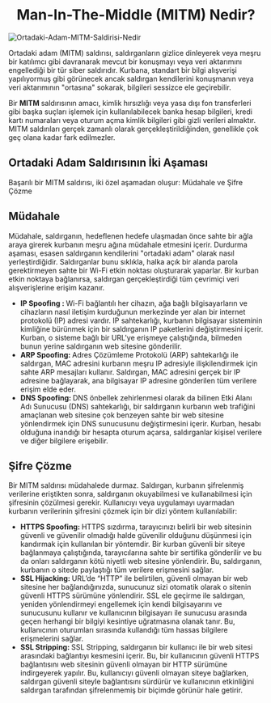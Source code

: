 <h1 align=center> Man-In-The-Middle (MITM) Nedir? </h1>

![Ortadaki-Adam-MITM-Saldirisi-Nedir](https://github.com/oakkaya098/Cyber-Security/assets/152402130/860bbed2-31c8-438b-bc5f-76d84a5ab81d)

Ortadaki adam (MITM) saldırısı, saldırganların gizlice dinleyerek veya meşru bir katılımcı gibi davranarak mevcut bir konuşmayı veya veri aktarımını engellediği bir tür siber saldırıdır. Kurbana, standart bir bilgi alışverişi
yapılıyormuş gibi görünecek ancak saldırgan kendilerini konuşmanın veya veri aktarımının "ortasına" sokarak, bilgileri sessizce ele geçirebilir.

Bir <b> MITM </b> saldırısının amacı, kimlik hırsızlığı veya yasa dışı fon transferleri gibi başka suçları işlemek için kullanılabilecek banka hesap bilgileri, kredi kartı numaraları veya oturum açma kimlik bilgileri gibi
gizli verileri almaktır. MITM saldırıları gerçek zamanlı olarak gerçekleştirildiğinden, genellikle çok geç olana kadar fark edilmezler.

<h2> Ortadaki Adam Saldırısının İki Aşaması </h2>

Başarılı bir MITM saldırısı, iki özel aşamadan oluşur: Müdahale ve Şifre Çözme
 
 <h2> Müdahale </h2>
 
  
 Müdahale, saldırganın, hedeflenen hedefe ulaşmadan önce sahte bir ağla araya girerek kurbanın meşru ağına müdahale etmesini içerir. 
  Durdurma aşaması, esasen saldırganın kendilerini "ortadaki adam" olarak nasıl yerleştirdiğidir. Saldırganlar bunu sıklıkla, halka açık bir alanda parola gerektirmeyen sahte bir Wi-Fi etkin noktası oluşturarak yaparlar. 
  Bir kurban etkin noktaya bağlanırsa, saldırgan gerçekleştirdiği tüm çevrimiçi veri alışverişlerine erişim kazanır. 
  <ul type=disc> 
  <p></p>
    
<li> <b> IP Spoofing : </b> Wi-Fi bağlantılı her cihazın, ağa bağlı bilgisayarların ve cihazların nasıl iletişim kurduğunun merkezinde yer alan bir internet protokolü (IP) adresi vardır. IP sahtekarlığı, kurbanın
bilgisayar sisteminin kimliğine bürünmek için bir saldırganın IP paketlerini değiştirmesini içerir. Kurban, o sisteme bağlı bir URL'ye erişmeye çalıştığında, bilmeden bunun yerine saldırganın web sitesine gönderilir.</li>

<li> <b> ARP Spoofing: </b> Adres Çözümleme Protokolü (ARP) sahtekarlığı ile saldırgan, MAC adresini kurbanın meşru IP adresiyle ilişkilendirmek için sahte ARP mesajları kullanır. 
  Saldırgan, MAC adresini gerçek bir IP adresine bağlayarak, ana bilgisayar IP adresine gönderilen tüm verilere erişim elde eder. </li>

  <li> <b> DNS Spoofing: </b> DNS önbellek zehirlenmesi olarak da bilinen Etki Alanı Adı Sunucusu (DNS) sahtekarlığı, bir saldırganın kurbanın web trafiğini amaçlanan web sitesine çok benzeyen sahte bir web sitesine yönlendirmek için DNS sunucusunu değiştirmesini içerir. 
    Kurban, hesabı olduğuna inandığı bir hesapta oturum açarsa, saldırganlar kişisel verilere ve diğer bilgilere erişebilir. </li>
  
  </ul>

  <h2> Şifre Çözme </h2>
  
Bir MITM saldırısı müdahalede durmaz. Saldırgan, kurbanın şifrelenmiş verilerine eriştikten sonra, saldırganın okuyabilmesi ve kullanabilmesi için şifresinin çözülmesi gerekir. 
Kullanıcıyı veya uygulamayı uyarmadan kurbanın verilerinin şifresini çözmek için bir dizi yöntem kullanılabilir:

<ul type=disc>

  <li> <b> HTTPS Spoofing: </b> HTTPS sızdırma, tarayıcınızı belirli bir web sitesinin güvenli ve güvenilir olmadığı halde güvenilir olduğunu düşünmesi için kandırmak için kullanılan bir yöntemdir. 
    Bir kurban güvenli bir siteye bağlanmaya çalıştığında, tarayıcılarına sahte bir sertifika gönderilir ve bu da onları saldırganın kötü niyetli web sitesine yönlendirir. 
    Bu, saldırganın, kurbanın o sitede paylaştığı tüm verilere erişmesini sağlar. </li>

  <li> <b> SSL Hijacking: </b> URL’de “HTTP” ile belirtilen, güvenli olmayan bir web sitesine her bağlandığınızda, sunucunuz sizi otomatik olarak o sitenin güvenli HTTPS sürümüne yönlendirir. 
    SSL ele geçirme ile saldırgan, yeniden yönlendirmeyi engellemek için kendi bilgisayarını ve sunucusunu kullanır ve kullanıcının bilgisayarı ile sunucusu arasında geçen herhangi bir bilgiyi kesintiye uğratmasına olanak tanır. 
    Bu, kullanıcının oturumları sırasında kullandığı tüm hassas bilgilere erişmelerini sağlar. </li>

  <li> <b> SSL Stripping: </b> SSL Stripping, saldırganın bir kullanıcı ile bir web sitesi arasındaki bağlantıyı kesmesini içerir. 
    Bu, bir kullanıcının güvenli HTTPS bağlantısını web sitesinin güvenli olmayan bir HTTP sürümüne indirgeyerek yapılır. 
    Bu, kullanıcıyı güvenli olmayan siteye bağlarken, saldırgan güvenli siteyle bağlantısını sürdürür ve kullanıcının etkinliğini saldırgan tarafından şifrelenmemiş bir biçimde görünür hale getirir. </li>
  
</ul>

</ul>
